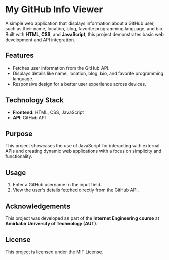 # My GitHub Info Viewer  

A simple web application that displays information about a GitHub user, such as their name, location, blog, favorite programming language, and bio. Built with **HTML**, **CSS**, and **JavaScript**, this project demonstrates basic web development and API integration.  

## Features  
- Fetches user information from the GitHub API.  
- Displays details like name, location, blog, bio, and favorite programming language.  
- Responsive design for a better user experience across devices.  

## Technology Stack  
- **Frontend**: HTML, CSS, JavaScript  
- **API**: GitHub API  

## Purpose  
This project showcases the use of JavaScript for interacting with external APIs and creating dynamic web applications with a focus on simplicity and functionality.  

## Usage  
1. Enter a GitHub username in the input field.  
2. View the user's details fetched directly from the GitHub API.  

## Acknowledgements  
This project was developed as part of the **Internet Engineering course** at **Amirkabir University of Technology (AUT)**.  

## License  
This project is licensed under the MIT License.   
